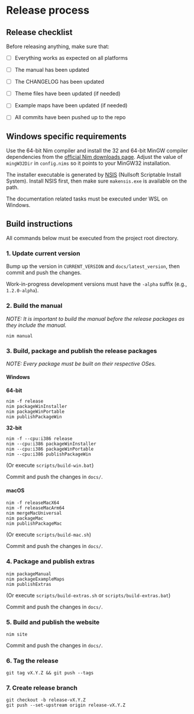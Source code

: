 # Release process

## Release checklist

Before releasing anything, make sure that:

- [ ] Everything works as expected on all platforms
- [ ] The manual has been updated
- [ ] The CHANGELOG has been updated
- [ ] Theme files have been updated (if needed)
- [ ] Example maps have been updated (if needed)
- [ ] All commits have been pushed up to the repo


## Windows specific requirements

Use the 64-bit Nim compiler and install the 32 and 64-bit MinGW compiler
dependencies from the [official Nim downloads
page](https://nim-lang.org/install_windows.html). Adjust the value of
`mingW32Dir` in `config.nims` so it points to your MinGW32 installation.

The installer executable is generated by [NSIS](https://nsis.sourceforge.io)
(Nullsoft Scriptable Install System). Install NSIS first, then make sure
`makensis.exe` is available on the path.

The documentation related tasks must be executed under WSL on Windows.



## Build instructions

All commands below must be executed from the project root directory.


### 1. Update current version

Bump up the version in `CURRENT_VERSION` and `docs/latest_version`, then
commit and push the changes.

Work-in-progress development versions must have the `-alpha` suffix (e.g.,
`1.2.0-alpha`).


### 2. Build the manual

*NOTE: It is important to build the manual before the release packages as
they include the manual.*

```
nim manual
```


### 3. Build, package and publish the release packages

*NOTE: Every package must be built on their respective OSes.*

#### Windows

**64-bit**

```
nim -f release
nim packageWinInstaller
nim packageWinPortable
nim publishPackageWin
```

**32-bit**

```
nim -f --cpu:i386 release
nim --cpu:i386 packageWinInstaller
nim --cpu:i386 packageWinPortable
nim --cpu:i386 publishPackageWin
```

(Or execute `scripts/build-win.bat`)

Commit and push the changes in `docs/`.


#### macOS

```
nim -f releaseMacX64
nim -f releaseMacArm64
nim mergeMacUniversal
nim packageMac
nim publishPackageMac
```

(Or execute `scripts/build-mac.sh`)

Commit and push the changes in `docs/`.


### 4. Package and publish extras

```
nim packageManual
nim packageExampleMaps
nim publishExtras
```

(Or execute `scripts/build-extras.sh` or `scripts/build-extras.bat`)

Commit and push the changes in `docs/`.


### 5. Build and publish the website

```
nim site
```

Commit and push the changes in `docs/`.


### 6. Tag the release

```
git tag vX.Y.Z && git push --tags
```


### 7. Create release branch

```
git checkout -b release-vX.Y.Z
git push --set-upstream origin release-vX.Y.Z
```

